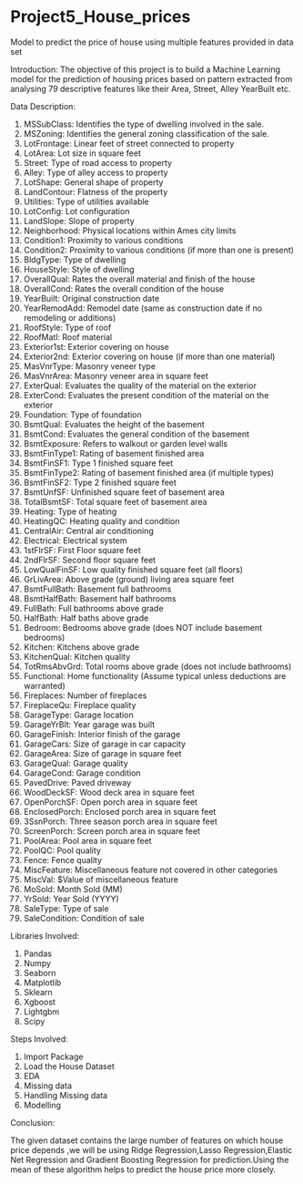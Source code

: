 # Project5_House_prices
Model to predict the price of house using multiple features provided in data set

Introduction:
The objective of this project is to build a Machine Learning model for the prediction of housing prices based on pattern extracted from analysing 79 descriptive features like their Area, Street, Alley YearBuilt etc.

Data Description:
1. MSSubClass: Identifies the type of dwelling involved in the sale.
2. MSZoning: Identifies the general zoning classification of the sale. 
3. LotFrontage: Linear feet of street connected to property 
4. LotArea: Lot size in square feet 
5. Street: Type of road access to property 
6. Alley: Type of alley access to property 
7. LotShape: General shape of property 
8. LandContour: Flatness of the property 
9. Utilities: Type of utilities available 
10. LotConfig: Lot configuration 
11. LandSlope: Slope of property 
12. Neighborhood: Physical locations within Ames city limits 
13. Condition1: Proximity to various conditions 
14. Condition2: Proximity to various conditions (if more than one is present) 
15. BldgType: Type of dwelling 
16. HouseStyle: Style of dwelling 
17. OverallQual: Rates the overall material and finish of the house 
18. OverallCond: Rates the overall condition of the house 
19. YearBuilt: Original construction date 
20. YearRemodAdd: Remodel date (same as construction date if no remodeling or additions) 
21. RoofStyle: Type of roof 
22. RoofMatl: Roof material 
23. Exterior1st: Exterior covering on house 
24. Exterior2nd: Exterior covering on house (if more than one material) 
25. MasVnrType: Masonry veneer type 
26. MasVnrArea: Masonry veneer area in square feet 
27. ExterQual: Evaluates the quality of the material on the exterior 
28. ExterCond: Evaluates the present condition of the material on the exterior 
29. Foundation: Type of foundation 
30. BsmtQual: Evaluates the height of the basement 
31. BsmtCond: Evaluates the general condition of the basement 
32. BsmtExposure: Refers to walkout or garden level walls	 
33. BsmtFinType1: Rating of basement finished area		 
34. BsmtFinSF1: Type 1 finished square feet 
35. BsmtFinType2: Rating of basement finished area (if multiple types) 
36. BsmtFinSF2: Type 2 finished square feet 
37. BsmtUnfSF: Unfinished square feet of basement area 
38. TotalBsmtSF: Total square feet of basement area 
39. Heating: Type of heating 
40. HeatingQC: Heating quality and condition 
41. CentralAir: Central air conditioning 
42. Electrical: Electrical system 
43. 1stFlrSF: First Floor square feet 
44. 2ndFlrSF: Second floor square feet 
45. LowQualFinSF: Low quality finished square feet (all floors) 
46. GrLivArea: Above grade (ground) living area square feet 
47. BsmtFullBath: Basement full bathrooms 
48. BsmtHalfBath: Basement half bathrooms 
49. FullBath: Full bathrooms above grade 
50. HalfBath: Half baths above grade 
51. Bedroom: Bedrooms above grade (does NOT include basement bedrooms) 
52. Kitchen: Kitchens above grade 
53. KitchenQual: Kitchen quality       	 
54. TotRmsAbvGrd: Total rooms above grade (does not include bathrooms) 
55. Functional: Home functionality (Assume typical unless deductions are warranted) 
56. Fireplaces: Number of fireplaces 
57. FireplaceQu: Fireplace quality 
58. GarageType: Garage location 
59. GarageYrBlt: Year garage was built 
60. GarageFinish: Interior finish of the garage 
61. GarageCars: Size of garage in car capacity 
62. GarageArea: Size of garage in square feet 
63. GarageQual: Garage quality		 
64. GarageCond: Garage condition 
65. PavedDrive: Paved driveway 
66. WoodDeckSF: Wood deck area in square feet 
67. OpenPorchSF: Open porch area in square feet 
68. EnclosedPorch: Enclosed porch area in square feet 
69. 3SsnPorch: Three season porch area in square feet 
70. ScreenPorch: Screen porch area in square feet 
71. PoolArea: Pool area in square feet 
72. PoolQC: Pool quality 
73. Fence: Fence quality 
74. MiscFeature: Miscellaneous feature not covered in other categories 
75. MiscVal: $Value of miscellaneous feature 
76. MoSold: Month Sold (MM) 
77. YrSold: Year Sold (YYYY) 
78. SaleType: Type of sale 
79. SaleCondition: Condition of sale

Libraries Involved:

1. Pandas 
2. Numpy 
3. Seaborn 
4. Matplotlib 
5. Sklearn 
6. Xgboost 
7. Lightgbm 
8. Scipy 

Steps Involved:

1. Import Package
2. Load the House Dataset 
3. EDA 
4. Missing data
5. Handling Missing data
6. Modelling

Conclusion:

The given dataset contains the large number of features on which house price depends ,we will be using Ridge Regression,Lasso Regression,Elastic Net Regression and Gradient Boosting Regression for prediction.Using the mean of these algorithm helps to predict the house price more closely. 
